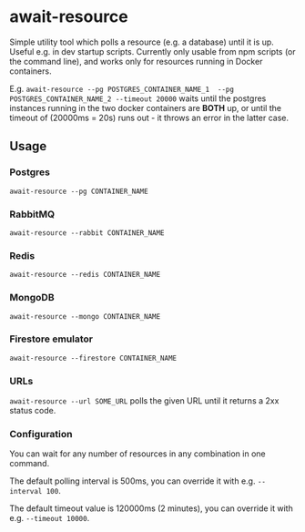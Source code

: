 # await-resource

Simple utility tool which polls a resource (e.g. a database) until it is up. Useful e.g. in dev startup scripts.
Currently only usable from npm scripts (or the command line), and works only for resources running in Docker containers.

E.g. `await-resource --pg POSTGRES_CONTAINER_NAME_1  --pg POSTGRES_CONTAINER_NAME_2 --timeout 20000` waits until the postgres instances running in the two docker containers are **BOTH** up, or until the timeout of (20000ms = 20s) runs out - it throws an error in the latter case.

## Usage

### Postgres
`await-resource --pg CONTAINER_NAME`
### RabbitMQ
`await-resource --rabbit CONTAINER_NAME`
### Redis
`await-resource --redis CONTAINER_NAME`
### MongoDB
`await-resource --mongo CONTAINER_NAME`
### Firestore emulator
`await-resource --firestore CONTAINER_NAME`
### URLs
`await-resource --url SOME_URL` polls the given URL until it returns a 2xx status code.

### Configuration
You can wait for any number of resources in any combination in one command.

The default polling interval is 500ms, you can override it with e.g. `--interval 100`.

The default timeout value is 120000ms (2 minutes), you can override it with e.g. `--timeout 10000`.
